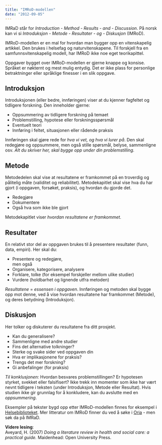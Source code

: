 ```yaml
---
title: "IMRoD-modellen"
date: "2012-09-05"
---
```


IMRaD står for _Introduction - Method - Results - and - Discussion_. På norsk kan vi si _Introduksjon - Metode - Resultater - og - Diskusjon_ (IMRoD).

IMRoD-modellen er en mal for hvordan man bygger opp en vitenskapelig artikkel. Den brukes i helsefag og naturvitenskapene. Til forskjell fra en samfunnsvitenskapelig modell, har IMRoD ikke noe eget teorikapittel.

Oppgaver bygget over IMRoD-modellen er gjerne knappe og konsise. Språket er nøkternt og mest mulig entydig. Det er ikke plass for personlige betraktninger eller språklige finesser i en slik oppgave.

## Introduksjon

Introduksjonen (eller bedre, innføringen) viser at du kjenner fagfeltet og tidligere forskning. Den inneholder gjerne:

- Oppsummering av tidligere forskning på temaet
- Problemstilling, hypotese eller forskningsspørsmål
- Eventuelt teori
- Innføring i feltet, situasjonen eller rådende praksis

Innføringen skal gjøre rede for _hva vi vet, og hva vi lurer på_. Den skal redegjøre og oppsummere, men også stille spørsmål, belyse, sammenligne osv. _Alt du skriver her, skal bygge opp under din problemstilling._

## Metode

Metodedelen skal vise at resultatene er framkommet på en troverdig og pålitelig måte (validitet og reliabilitet). Metodekapitlet skal vise hva du har gjort (i oppgaven, forsøket, praksis), og hvordan du gjorde det.

- Redegjøre
- Dokumentere
- Også hva som ikke ble gjort

Metodekapitlet viser _hvordan resultatene er framkommet._

## Resultater

En relativt stor del av oppgaven brukes til å presentere resultater (funn, data, empiri). Her skal du:

- Presentere og redegjøre,  
    men også
- Organisere, kategorisere, analysere
- Forklare, tolke (for eksempel forskjeller mellom ulike studier)
- Vurdere (holdbarhet og lignende utfra metoden)

_Resultatene_ = _essensen i oppgaven_. Innføringen og metoden skal bygge opp mot denne, ved å vise hvordan resultatene har framkommet (Metode), og deres betydning (Introduksjon).

## Diskusjon

Her tolker og diskuterer du resultatene fra ditt prosjekt.

- Kan du generalisere?
- Sammenligne med andre studier
- Fins det alternative tolkninger?
- Sterke og svake sider ved oppgaven din
- Hva er implikasjonene for praksis?
- Trengs det mer forskning?
- Gi anbefalinger (for praksis)

_Til konklusjonen:_ Hvordan besvares problemstillingen? Er hypotesen styrket, svekket eller falsifisert? Ikke trekk inn momenter som ikke har vært nevnt tidligere i teksten (under Introduksjon, Metode eller Resultat). Hvis studien ikke gir grunnlag for å konkludere, kan du avslutte med en _oppsummering_.

Eksempler på tekster bygd opp etter IMRoD-modellen finnes for eksempel i [Helsebiblioteket](http://www.helsebiblioteket.no/). Mer litteratur om IMRoD finner du ved å søke i [Oria](http://oria.no "Oria") \- men søk da på IMRaD.

**Videre lesing**:  
Aveyard, H. (2007) _Doing a literature review in health and social care: a practical guide._ Maidenhead: Open University Press.

